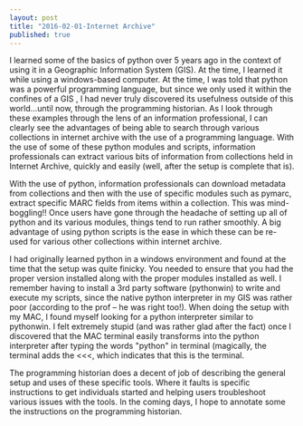 ```yaml
---
layout: post
title: "2016-02-01-Internet Archive"
published: true
---
```



I learned some of the basics of python over 5 years ago in the context of using it in a Geographic Information System (GIS). At the time, I learned it while using a windows-based computer. At the time, I was told that python was a powerful programming language, but since we only used it within the confines of a GIS , I had never truly discovered its usefulness outside of this world...until now, through the programming historian. As I look through these examples through the lens of an information professional, I can clearly see the advantages of being able to search through various collections in internet archive with the use of a programming language.  With the use of some of these python modules and scripts, information professionals can extract various bits of information from collections held in Internet Archive, quickly and easily (well, after the setup is complete that is).

With the use of python, information professionals can download metadata from collections and then with the use of specific modules such as pymarc, extract specific MARC fields from items within a collection. This was mind-boggling!! Once users have gone through the headache of setting up all of python and its various modules, things tend to run rather smoothly. A big advantage of using python scripts is the ease in which these can be re-used for various other collections within internet archive.

I had originally learned python in a windows environment and found at the time that the setup was quite finicky. You needed to ensure that you had the proper version installed along with the proper modules installed as well. I remember having to install a 3rd party software (pythonwin) to write and execute my scripts, since the native python interpreter in my GIS was rather poor (according to the prof – he was right too!). When doing the setup with my MAC, I found myself looking for a python interpreter similar to pythonwin. I felt extremely stupid (and was rather glad after the fact) once I discovered that the MAC terminal easily transforms into the python interpreter after typing the words "python" in terminal (magically, the terminal adds the <<<, which indicates that this is the terminal.

The programming historian does a decent of job of describing the general setup and uses of these specific tools. Where it faults is specific instructions to get individuals started and helping users troubleshoot various issues with the tools. In the coming days, I hope to annotate some the instructions on the programming historian.
